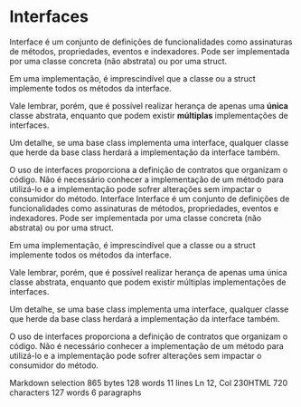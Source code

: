 # Interfaces

Interface é um conjunto de definições de funcionalidades como assinaturas de métodos, propriedades, eventos e indexadores. Pode ser implementada por uma classe concreta (não abstrata) ou por uma struct. 

Em uma implementação, é imprescindível que a classe ou a struct implemente todos os métodos da interface. 

Vale lembrar, porém, que é possível realizar herança de apenas uma **única** classe abstrata, enquanto que podem existir **múltiplas** implementações de interfaces.

Um detalhe, se uma base class implementa uma interface, qualquer classe que herde da base class herdará a implementação da interface também.

O uso de interfaces proporciona a definição de contratos que organizam o código. Não é necessário conhecer a implementação de um método para utilizá-lo e a implementação pode sofrer alterações sem impactar o consumidor do método. 
Interface
Interface é um conjunto de definições de funcionalidades como assinaturas de métodos, propriedades, eventos e indexadores. Pode ser implementada por uma classe concreta (não abstrata) ou por uma struct.

Em uma implementação, é imprescindível que a classe ou a struct implemente todos os métodos da interface.

Vale lembrar, porém, que é possível realizar herança de apenas uma única classe abstrata, enquanto que podem existir múltiplas implementações de interfaces.

Um detalhe, se uma base class implementa uma interface, qualquer classe que herde da base class herdará a implementação da interface também.

O uso de interfaces proporciona a definição de contratos que organizam o código. Não é necessário conhecer a implementação de um método para utilizá-lo e a implementação pode sofrer alterações sem impactar o consumidor do método.

Markdown selection 865 bytes 128 words 11 lines Ln 12, Col 230HTML 720 characters 127 words 6 paragraphs